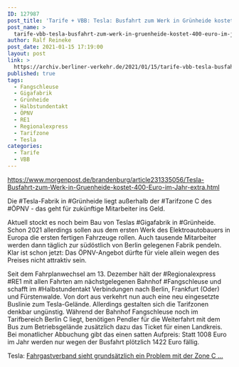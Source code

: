 ```yaml
---
ID: 127987
post_title: 'Tarife + VBB: Tesla: Busfahrt zum Werk in Grünheide kostet 400 Euro im Jahr extra aus Berliner Morgenpost'
post_name: >
  tarife-vbb-tesla-busfahrt-zum-werk-in-gruenheide-kostet-400-euro-im-jahr-extra-aus-berliner-morgenpost
author: Ralf Reineke
post_date: 2021-01-15 17:19:00
layout: post
link: >
  https://archiv.berliner-verkehr.de/2021/01/15/tarife-vbb-tesla-busfahrt-zum-werk-in-gruenheide-kostet-400-euro-im-jahr-extra-aus-berliner-morgenpost/
published: true
tags:
  - Fangschleuse
  - Gigafabrik
  - Grünheide
  - Halbstundentakt
  - ÖPNV
  - RE1
  - Regionalexpress
  - Tarifzone
  - Tesla
categories:
  - Tarife
  - VBB
---
```

https://www.morgenpost.de/brandenburg/article231335056/Tesla-Busfahrt-zum-Werk-in-Gruenheide-kostet-400-Euro-im-Jahr-extra.html

Die #Tesla-Fabrik in #Grünheide liegt außerhalb der #Tarifzone C des #ÖPNV - das geht für zukünftige Mitarbeiter ins Geld.

Aktuell stockt es noch beim Bau von Teslas #Gigafabrik in #Grünheide. Schon 2021 allerdings sollen aus dem ersten Werk des Elektroautobauers in Europa die ersten fertigen Fahrzeuge rollen. Auch tausende Mitarbeiter werden dann täglich zur südöstlich von Berlin gelegenen Fabrik pendeln. Klar ist schon jetzt: Das ÖPNV-Angebot dürfte für viele allein wegen des Preises nicht attraktiv sein.

Seit dem Fahrplanwechsel am 13. Dezember hält der #Regionalexpress #RE1 mit allen Fahrten am nächstgelegenen Bahnhof #Fangschleuse und schafft im #Halbstundentakt Verbindungen nach Berlin, Frankfurt (Oder) und Fürstenwalde. Von dort aus verkehrt nun auch eine neu eingesetzte Buslinie zum Tesla-Gelände. Allerdings gestalten sich die Tarifzonen denkbar ungünstig. Während der Bahnhof Fangschleuse noch im Tarifbereich Berlin C liegt, benötigen Pendler für die Weiterfahrt mit dem Bus zum Betriebsgelände zusätzlich dazu das Ticket für einen Landkreis. Bei monatlicher Abbuchung gibt das einen satten Aufpreis: Statt 1008 Euro im Jahr werden nur wegen der Busfahrt plötzlich 1422 Euro fällig.

Tesla: <a href="https://www.morgenpost.de/brandenburg/article231335056/Tesla-Busfahrt-zum-Werk-in-Gruenheide-kostet-400-Euro-im-Jahr-extra.html">Fahrgastverband sieht grundsätzlich ein Problem mit der Zone C ...</a>
